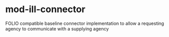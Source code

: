 # mod-ill-connector
FOLIO compatible baseline connector implementation to allow a requesting agency to communicate with a supplying agency
